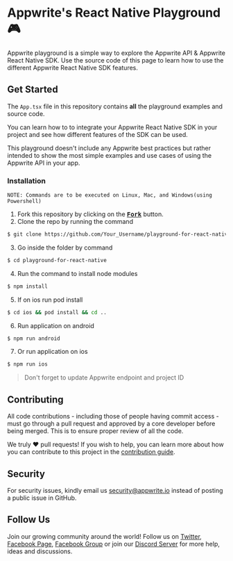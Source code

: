 # Appwrite's React Native Playground 🎮

Appwrite playground is a simple way to explore the Appwrite API & Appwrite React Native SDK. Use the source code of this page to learn how to use the different Appwrite React Native SDK features.

## Get Started

The `App.tsx` file in this repository contains **all** the playground examples and source code.

You can learn how to to integrate your Appwrite React Native SDK in your project and see how different features of the SDK can be used.

This playground doesn't include any Appwrite best practices but rather intended to show the most simple examples and use cases of using the Appwrite API in your app.

### Installation

`NOTE: Commands are to be executed on Linux, Mac, and Windows(using Powershell)`

1. Fork this repository by clicking on the <a href="https://github.com/appwrite/playground-for-react-native/new/main?readme=1#fork-destination-box"><kbd><b>Fork</b></kbd></a> button.
2. Clone the repo by running the command
```sh
$ git clone https://github.com/Your_Username/playground-for-react-native.git
```
3. Go inside the folder by command
```sh
$ cd playground-for-react-native
```
4. Run the command to install node modules
```sh
$ npm install
```
5. If on ios run pod install
```sh
$ cd ios && pod install && cd ..
```
6. Run application on android
```sh
$ npm run android
```
7. Or run application on ios
```sh
$ npm run ios
```

> Don't forget to update Appwrite endpoint and project ID

## Contributing

All code contributions - including those of people having commit access - must go through a pull request and approved by a core developer before being merged. This is to ensure proper review of all the code.

We truly ❤️ pull requests! If you wish to help, you can learn more about how you can contribute to this project in the [contribution guide](https://github.com/appwrite/appwrite/blob/master/CONTRIBUTING.md).

## Security

For security issues, kindly email us [security@appwrite.io](mailto:security@appwrite.io) instead of posting a public issue in GitHub.

## Follow Us

Join our growing community around the world! Follow us on [Twitter](https://twitter.com/appwrite), [Facebook Page](https://www.facebook.com/appwrite.io), [Facebook Group](https://www.facebook.com/groups/appwrite.developers/) or join our [Discord Server](https://appwrite.io/discord) for more help, ideas and discussions.
